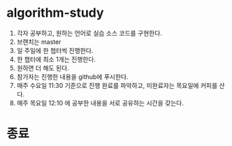 # algorithm-study

1. 각자 공부하고, 원하는 언어로 실습 소스 코드를 구현한다.
1. 브랜치는 master
1. 일 주일에 한 챕터씩 진행한다.
  1. 한 챕터에 최소 1개는 진행한다.
  2. 원하면 더 해도 된다.
1. 참가자는 진행한 내용을 github에 푸시한다.
1. 매주 수요일 11:30 기준으로 진행 완료를 파악하고, 미완료자는 목요일에 커피를 산다.
1. 매주 목요일 12:10 에 공부한 내용을 서로 공유하는 시간을 갖는다.

# 종료
